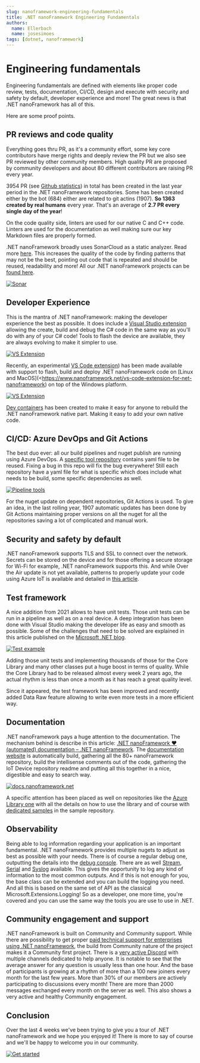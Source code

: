 ```yaml
---
slug: nanoframework-engineering-fundamentals
title: .NET nanoFramework Engineering Fundamentals
authors:
  name: Ellerbach
  name: josesimoes
tags: [dotnet, nanoframework]
---
```


# Engineering fundamentals

Engineering fundamentals are defined with elements like proper code review, tests, documentation, CI/CD, design and execute with security and safety by default, developer experience and more! The great news is that .NET nanoFramework has all of this.

Here are some proof points.

## PR reviews and code quality

Everything goes thru PR, as it's a community effort, some key core contributors have merge rights and deeply review the PR but we also see PR reviewed by other community members. High quality PR are proposed by community developers and about 80 different contributors are raising PR every year.

3954 PR (see [Github statistics](https://github.com/pulls?q=is%3Apr+created%3A%3E%3D2021-06-03+user%3Ananoframework)) in total has been created in the last year period in the .NET nanoFramework repositories. Some has been created either by the bot (684) either are related to git actins (1907). **So 1363 created by real humans** every year. That's an average of **2.7 PR every single day of the year**!

On the code quality side, linters are used for our native C and C++ code. Linters are used for the documentation as well making sure our key Markdown files are properly formed.

.NET nanoFramework broadly uses SonarCloud as a static analyzer. Read more [here](https://www.nanoframework.net/sonarcloud-is-on-nanoframework-repos/). This increases the quality of the code by finding patterns that may not be the best, pointing out code that is repeated and should be reused, readability and more! All our .NET nanoFramework projects can be [found here](https://sonarcloud.io/organizations/nanoframework/projects).

[![Sonar](../static/img/png/sonar.png)](https://sonarcloud.io/organizations/nanoframework/projects)

## Developer Experience

This is the mantra of .NET nanoFramework: making the developer experience the best as possible. It does include a [Visual Studio extension](https://marketplace.visualstudio.com/items?itemName=nanoframework.nanoframework-vs2022-extension&ssr=false#review-details) allowing the create, build and debug the C\# code in the same way as you'll do with any of your C\# code! Tools to flash the device are available, they are always evolving to make it simpler to use.

[![VS Extension](../static/img/png/vs2022-extension.png)](https://marketplace.visualstudio.com/items?itemName=nanoframework.nanoFramework-VS2022-Extension)

Recently, an experimental [VS Code extension](https://github.com/nanoframework/nf-VSCodeExtension)) has been made available with support to flash, build and deploy .NET nanoFramework code on [Linux and MacOS](<https://www.nanoframework.net/vs-code-extension-for-net-nanoframework) on top of the Windows platform.

[![VS Extension](../static/img/png/vscode-extension.png)](https://github.com/nanoframework/nf-VSCodeExtension)

[Dev containers](https://code.visualstudio.com/docs/remote/create-dev-container) has been created to make it easy for anyone to rebuild the .NET nanoFramework native part. Making it easy to add your own native code.

## CI/CD: Azure DevOps and Git Actions

The best duo ever: all our build pipelines and nuget publish are running using Azure DevOps. A [specific tool repository](https://github.com/nanoframework/nf-tools) contains yaml file to be reused. Fixing a bug in this repo will fix the bug everywhere! Still each repository have a yaml file for what is specific which does include what needs to be build, some specific dependencies as well.

[![Pipeline tools](../static/img/png/pipelines.png)](https://github.com/nanoframework/nf-tools)

For the nuget update on dependent repositories, Git Actions is used. To give an idea, in the last rolling year, 1907 automatic updates has been done by Git Actions maintaining proper versions on all the nuget for all the repositories saving a lot of complicated and manual work.

## Security and safety by default

.NET nanoFramework supports TLS and SSL to connect over the network. Secrets can be stored on the device and for those offering a secure storage for Wi-Fi for example, .NET nanoFramework supports this. And while Over the Air update is not yet available, patterns to properly update your code using Azure IoT is available and detailed in [this article](https://www.nanoframework.net/over-the-air-net-nanoframework-code-update-using-azure-iot/).

## Test framework

A nice addition from 2021 allows to have unit tests. Those unit tests can be run in a pipeline as well as on a real device. A deep integration has been done with Visual Studio making the developer life as easy and smooth as possible. Some of the challenges that need to be solved are explained in this article published on the [Microsoft .NET blog](https://devblogs.microsoft.com/dotnet/show-dotnet-build-your-own-unit-test-platform-the-true-story-of-net-nanoframework/).

[![Test example](https://docs.nanoframework.net/images/test-integration-vs.jpg)](https://github.com/nanoframework/nanoFramework.TestFramework)

Adding those unit tests and implementing thousands of those for the Core Library and many other classes put a huge boost in terms of quality. While the Core Library had to be released almost every week 2 years ago, the actual rhythm is less than once a month as it has reach a great quality level.

Since it appeared, the test framework has been improved and recently added Data Raw feature allowing to write even more tests in a more efficient way.

## Documentation

.NET nanoFramework pays a huge attention to the documentation. The mechanism behind is describe in this article: [.NET nanoFramework ❤️(automated) documentation – .NET nanoFramework](https://www.nanoframework.net/net-nanoframework-love-automated-documentation/). The [documentation website](https://docs.nanoframework.net/) is automatically build, gathering all the 80+ nanoFramework repository, build the intellisense comments out of the code, gathering the IoT Device repository readme and putting all this together in a nice, digestible and easy to search way.

[![docs.nanoframework.net](../static/img/png/docs-nano.png)](https://docs.nanoframework.net/index.html)

A specific attention has been placed as well on repositories like the [Azure Library one](https://github.com/nanoframework/nanoFramework.Azure.Devices) with all the details on how to use the library and of course with [dedicated samples](https://github.com/nanoframework/samples#azure-specific) in the sample repository.

## Observability

Being able to log information regarding your application is an important fundamental. .NET nanoFramework provides multiple nugets to adjust as best as possible with your needs. There is of course a regular debug one, outputting the details into the [debug console](https://www.nuget.org/packages/nanoFramework.Logging/). There are as well [Stream](https://www.nuget.org/packages/nanoFramework.Logging.Stream/), [Serial](https://www.nuget.org/packages/nanoFramework.Logging.Serial/) and [Syslog](https://www.nuget.org/packages/nanoFramework.Logging.Syslog/) available. This gives the opportunity to log any kind of information to the most common outputs. And if this is not enough for you, the base class can be extended and you can build the logging you need. And all this is based on the same set of API as the classical Microsoft.Extensions.Logging! So as a developer, one more time, you're covered and you can use the same way the tools you are use to use in .NET.

## Community engagement and support

.NET nanoFramework is built on Community and Community support. While there are possibility to get proper [paid technical support for enterprises using .NET nanoFramework](https://docs.nanoframework.net/content/support/professional-support.html), the build from Community nature of the project makes it a Community first project. There is a [very active Discord](https://discord.gg/NhDC3t8d) with multiple channels dedicated to help anyone. It is notable to see that the average answer for any question is usually less than one hour. And the base of participants is growing at a rhythm of more than a 100 new joiners every month for the last few years. More than 30% of our members are actively participating to discussions every month! There are more than 2000 messages exchanged every month on the server as well. This also shows a very active and healthy Community engagement.

## Conclusion

Over the last 4 weeks we've been trying to give you a tour of .NET nanoFramework and we hope you enjoyed it! There is more to say of course and we'll be happy to welcome you in our community.

[![Get started](../static/img/png/nano-get-started.png)](https://docs.nanoframework.net/content/getting-started-guides/getting-started-managed.html)
